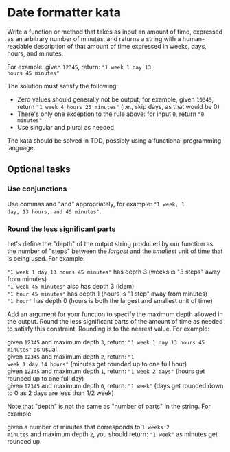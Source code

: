 # Date formatter kata

Write a function or method that takes as input an amount of time, expressed as an arbitrary number of minutes, and returns 
a string with a human-readable description of that amount of time expressed in weeks, days, hours, and minutes.

For example: given <code>12345</code>, return: <code>"1 week 1 day 13 hours 45 minutes"</code>

The solution must satisfy the following:

* Zero values should generally not be output; for example, given <code>10345</code>, return <code>"1 week 4 hours 25 minutes"</code> (i.e., skip days, as that would be 0)
* There's only one exception to the rule above: for input <code>0</code>, return <code>"0 minutes"</code>
* Use singular and plural as needed

The kata should be solved in TDD, possibly using a functional programming language.

## Optional tasks

### Use conjunctions

Use commas and "and" appropriately, for example: <code>"1 week, 1 day, 13 hours, and 45 minutes"</code>.

### Round the less significant parts

Let's define the "depth" of the output string produced by our function as the number of "steps" between the *largest* and 
the *smallest* unit of time that is being used. For example:

<code>"1 week 1 day 13 hours 45 minutes"</code> has depth 3 (weeks is "3 steps" away from minutes)<br>
<code>"1 week 45 minutes"</code> also has depth 3 (idem)<br>
<code>"1 hour 45 minutes"</code> has depth 1 (hours is "1 step" away from minutes)<br>
<code>"1 hour"</code> has depth 0 (hours is both the largest and smallest unit of time)

Add an argument for your function to specify the maximum depth allowed in the output. Round the less significant parts
of the amount of time as needed to satisfy this constraint. Rounding is to the nearest value. For example:

given <code>12345</code> and maximum depth <code>3</code>, return: <code>"1 week 1 day 13 hours 45 minutes"</code> as usual<br>
given <code>12345</code> and maximum depth <code>2</code>, return: <code>"1 week 1 day 14 hours"</code> (minutes get rounded up to one full hour)<br>
given <code>12345</code> and maximum depth <code>1</code>, return: <code>"1 week 2 days"</code> (hours get rounded up to one full day)<br>
given <code>12345</code> and maximum depth <code>0</code>, return: <code>"1 week"</code> (days get rounded down to 0 as 2 days are less than 1/2 week)<br>

Note that "depth" is not the same as "number of parts" in the string. For example

given a number of minutes that corresponds to <code>1 weeks 2 minutes</code> and maximum depth <code>2</code>, you should return: <code>"1 week"</code> as minutes get rounded up.

